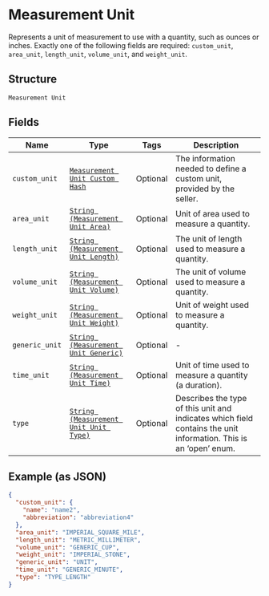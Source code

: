 
# Measurement Unit

Represents a unit of measurement to use with a quantity, such as ounces
or inches. Exactly one of the following fields are required: `custom_unit`,
`area_unit`, `length_unit`, `volume_unit`, and `weight_unit`.

## Structure

`Measurement Unit`

## Fields

| Name | Type | Tags | Description |
|  --- | --- | --- | --- |
| `custom_unit` | [`Measurement Unit Custom Hash`](../../doc/models/measurement-unit-custom.md) | Optional | The information needed to define a custom unit, provided by the seller. |
| `area_unit` | [`String (Measurement Unit Area)`](../../doc/models/measurement-unit-area.md) | Optional | Unit of area used to measure a quantity. |
| `length_unit` | [`String (Measurement Unit Length)`](../../doc/models/measurement-unit-length.md) | Optional | The unit of length used to measure a quantity. |
| `volume_unit` | [`String (Measurement Unit Volume)`](../../doc/models/measurement-unit-volume.md) | Optional | The unit of volume used to measure a quantity. |
| `weight_unit` | [`String (Measurement Unit Weight)`](../../doc/models/measurement-unit-weight.md) | Optional | Unit of weight used to measure a quantity. |
| `generic_unit` | [`String (Measurement Unit Generic)`](../../doc/models/measurement-unit-generic.md) | Optional | - |
| `time_unit` | [`String (Measurement Unit Time)`](../../doc/models/measurement-unit-time.md) | Optional | Unit of time used to measure a quantity (a duration). |
| `type` | [`String (Measurement Unit Unit Type)`](../../doc/models/measurement-unit-unit-type.md) | Optional | Describes the type of this unit and indicates which field contains the unit information. This is an ‘open’ enum. |

## Example (as JSON)

```json
{
  "custom_unit": {
    "name": "name2",
    "abbreviation": "abbreviation4"
  },
  "area_unit": "IMPERIAL_SQUARE_MILE",
  "length_unit": "METRIC_MILLIMETER",
  "volume_unit": "GENERIC_CUP",
  "weight_unit": "IMPERIAL_STONE",
  "generic_unit": "UNIT",
  "time_unit": "GENERIC_MINUTE",
  "type": "TYPE_LENGTH"
}
```


